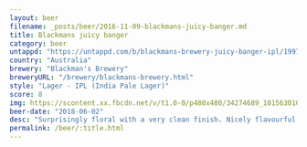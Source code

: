 ```yaml
---
layout: beer
filename: _posts/beer/2016-11-09-blackmans-juicy-banger.md
title: Blackmans juicy banger
category: beer
untappd: "https://untappd.com/b/blackmans-brewery-juicy-banger-ipl/1997345"
country: "Australia"
brewery: "Blackman's Brewery"
breweryURL: "/brewery/blackmans-brewery.html"
style: "Lager - IPL (India Pale Lager)"
score: 8
img: https://scontent.xx.fbcdn.net/v/t1.0-0/p480x480/34274689_10156301080488745_945050902866165760_n.jpg?_nc_cat=106&_nc_ht=scontent.xx&oh=496c0e21019800f5c050ab88a84a8163&oe=5C7BDA90
beer-date: "2018-06-02"
desc: "Surprisingly floral with a very clean finish. Nicely flavourful but still easy drinking and refreshing"
permalink: /beer/:title.html
---
```

